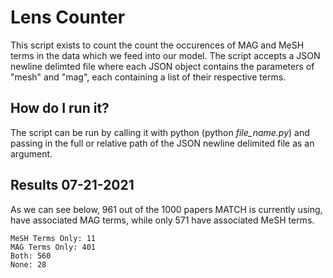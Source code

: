 # Lens Counter

This script exists to count the count the occurences of MAG and MeSH terms in the data which we feed into our model. The script accepts a JSON newline delimted file where each JSON object contains the parameters of "mesh" and "mag", each containing a list of their respective terms.

## How do I run it?

The script can be run by calling it with python (python *file_name.py*) and passing in the full or relative path of the JSON newline delimited file as an argument.

## Results 07-21-2021

As we can see below, 961 out of the 1000 papers MATCH is currently using, have associated MAG terms, while only 571 have associated MeSH terms.

```
MeSH Terms Only: 11
MAG Terms Only: 401
Both: 560
None: 28
```